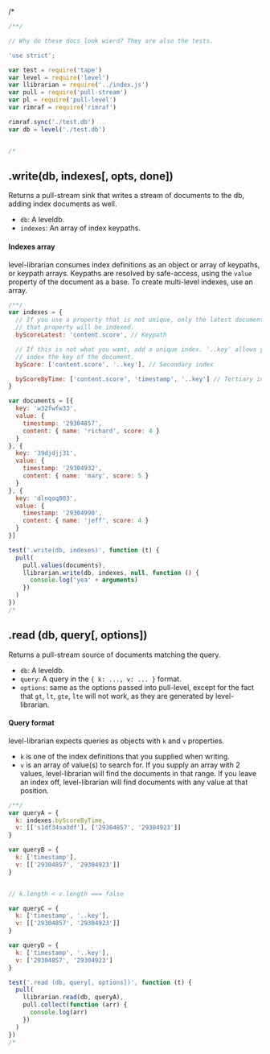 /*
```javascript
/**/

// Why do these docs look wierd? They are also the tests.

'use strict';

var test = require('tape')
var level = require('level')
var llibrarian = require('../index.js')
var pull = require('pull-stream')
var pl = require('pull-level')
var rimraf = require('rimraf')

rimraf.sync('./test.db')
var db = level('./test.db')


/*
```
## .write(db, indexes[, opts, done])
Returns a pull-stream sink that writes a stream of documents to the db, adding
index documents as well.
- `db`: A leveldb.
- `indexes`: An array of index keypaths.

#### Indexes array
level-librarian consumes index definitions as an object or array of keypaths,
or keypath arrays. Keypaths are resolved by safe-access, using the `value`
property of the document as a base. To create multi-level indexes, use an
array.
```javascript
/**/
var indexes = {
  // If you use a property that is not unique, only the latest document with
  // that property will be indexed.
  byScoreLatest: 'content.score', // Keypath

  // If this is not what you want, add a unique index. '..key' allows you to
  // index the key of the document.
  byScore: ['content.score', '..key'], // Secondary index

  byScoreByTime: ['content.score', 'timestamp', '..key'] // Tertiary index
}

var documents = [{
  key: 'w32fwfw33',
  value: {
    timestamp: '29304857',
    content: { name: 'richard', score: 4 }
  }
}, {
  key: '39djdjj31',
  value: {
    timestamp: '29304932',
    content: { name: 'mary', score: 5 }
  }
}, {
  key: 'dlnqoq003',
  value: {
    timestamp: '29304990',
    content: { name: 'jeff', score: 4 }
  }
}]

test('.write(db, indexes)', function (t) {
  pull(
    pull.values(documents),
    llibrarian.write(db, indexes, null, function () {
      console.log('yea' + arguments)
    })
  )
})
/*
```
## .read (db, query[, options])
Returns a pull-stream source of documents matching the query.
- `db`: A leveldb.
- `query`: A query in the `{ k: ..., v: ... }` format.
- `options`: same as the options passed into pull-level, except for the fact
that `gt`, `lt`, `gte`, `lte` will not work, as they are generated by
level-librarian.

#### Query format
level-librarian expects queries as objects with `k` and `v` properties.
- `k` is one of the index definitions that you supplied when writing.
- `v` is an array of value(s) to search for. If you supply an array with 2
values, level-librarian will find the documents in that range. If you leave an
index off, level-librarian will find documents with any value at that
position.
```javascript
/**/
var queryA = {
  k: indexes.byScoreByTime,
  v: [['s1df34sa3df'], ['29304857', '29304923']]
}

var queryB = {
  k: ['timestamp'],
  v: [['29304857', '29304923']]
}


// k.length < v.length === false

var queryC = {
  k: ['timestamp', '..key'],
  v: [['29304857', '29304923']]
}

var queryD = {
  k: ['timestamp', '..key'],
  v: ['29304857', '29304923']
}

test('.read (db, query[, options])', function (t) {
  pull(
    llibrarian.read(db, queryA),
    pull.collect(function (arr) {
      console.log(arr)
    })
  )
})
/*
```